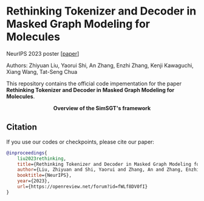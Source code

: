 # Rethinking Tokenizer and Decoder in Masked Graph Modeling for Molecules

NeurIPS 2023 poster \[[paper](https://openreview.net/forum?id=fWLf8DV0fI)\]

Authors: Zhiyuan Liu, Yaorui Shi, An Zhang, Enzhi Zhang, Kenji Kawaguchi, Xiang Wang, Tat-Seng Chua


This repository contains the official code impementation for the paper **Rethinking Tokenizer and Decoder in Masked Graph Modeling for Molecules**.


<!-- ![framework](./figures/framework.jpg) -->

**<center>Overview of the SimSGT's framework</center>**

## Citation

If you use our codes or checkpoints, please cite our paper:

```bibtex
@inproceedings{
    liu2023rethinking,
    title={Rethinking Tokenizer and Decoder in Masked Graph Modeling for Molecules},
    author={Liu, Zhiyuan and Shi, Yaorui and Zhang, An and Zhang, Enzhi and Kawaguchi, Kenji and Wang, Xiang and Chua, Tat-Seng},
    booktitle={NeurIPS},
    year={2023},
    url={https://openreview.net/forum?id=fWLf8DV0fI}
}
```